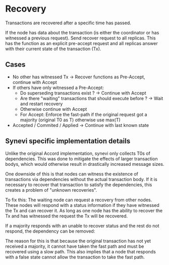 # Recovery

Transactions are recovered after a specific time has passed.

If the node has data about the transaction (is either the coordinator or has witnessed a previous request).
Send recover request to all replicas. This has the function as an explicit pre-accept request and all replicas answer with their current state of the transaction (Tx). 

## Cases

- No other has witnessed Tx -> Recover functions as Pre-Accept, continue with Accept 
- If others have only witnessed a Pre-Accept: 
    - Do superseding transactions exist ? -> Continue with Accept
    - Are there "waiting" transactions that should execute before ? -> Wait and restart recovery
    - Otherwise continue with Accept
    - For Accept: Enforce the fast-path if the original request got a majority (original T0 as T) otherwise use max(T)
- Accepted / Commited / Applied -> Continue with last known state

## Synevi specific implementation details

Unlike the original Accord implementation, synevi only collects T0s of dependencies.
This was done to mitigate the effects of larger transaction bodys, which would otherwise result in drastically increased message sizes.

One downside of this is that nodes can witness the existence of transactions via dependencies without the actual transaction body.
If it is necessary to recover that transaction to satisfy the dependencies, this creates a problem of "unknown recoveries".

To fix this: The waiting node can request a recovery from other nodes. These nodes will respond with a status information if they have witnessed the Tx and can recover it. As long as one node has the ability to recover the Tx and has witnessed the request the Tx will be recovered. 

If a majority responds with an unable to recover status and the rest do not respond, the dependency can be removed:

The reason for this is that because the original transaction has not yet received a majority, it cannot have taken the fast path and must be recovered using a slow path. This also implies that a node that responds with a false state cannot allow the transaction to take the fast path. 